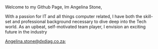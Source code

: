 Welcome to my Github Page, Im Angelina Stone,

With a passion for IT and all things computer related,
I have both the skill-set and professional background necessary to dive deep into the Tech world. 
As an upbeat, self-motivated team player, I envision an exciting future in the industry

Angelina.stone@dxdiag.co.za;

